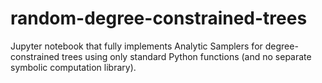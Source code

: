 # random-degree-constrained-trees
Jupyter notebook that fully implements Analytic Samplers for degree-constrained trees using only standard Python functions (and no separate symbolic computation library).
